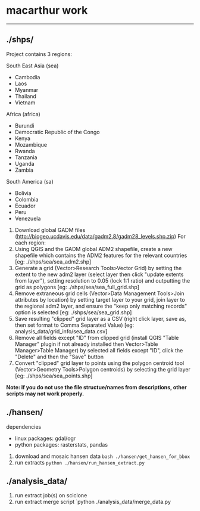 # macarthur work

--------------------------------------------------

## ./shps/

Project contains 3 regions:

South East Asia (sea)
- Cambodia
- Laos
- Myanmar
- Thailand
- Vietnam

Africa (africa)
- Burundi
- Democratic Republic of the Congo
- Kenya
- Mozambique
- Rwanda
- Tanzania
- Uganda
- Zambia

South America (sa)
- Bolivia
- Colombia
- Ecuador
- Peru
- Venezuela


1. Download global GADM files (http://biogeo.ucdavis.edu/data/gadm2.8/gadm28_levels.shp.zip)
For each region:
2. Using QGIS and the GADM global ADM2 shapefile, create a new shapefile which contains the ADM2 features for the relevant countries [eg: ./shps/sea/sea_adm2.shp]
3. Generate a grid (Vector>Research Tools>Vector Grid) by setting the extent to the new adm2 layer (select layer then click "update extents from layer"), setting resolution to 0.05 (lock 1:1 ratio) and outputting the grid as polygons [eg: ./shps/sea/sea_full_grid.shp]
4. Remove extraneous grid cells (Vector>Data Management Tools>Join attributes by location) by setting target layer to your grid, join layer to the regional adm2 layer, and ensure the "keep only matching records" option is selected [eg: ./shps/sea/sea_grid.shp]
5. Save resulting "clipped" grid layer as a CSV (right click layer, save as, then set format to Comma Separated Value) [eg: analysis_data/grid_info/sea_data.csv]
6. Remove all fields except "ID" from clipped grid (install QGIS "Table Manager" plugin if not already installed then Vector>Table Manager>Table Manager) by selected all fields except "ID", click the "Delete" and then the "Save" button
7. Convert "clipped" grid layer to points using the polygon centroid tool (Vector>Geometry Tools>Polygon centroids) by selecting the grid layer [eg: ./shps/sea/sea_points.shp]

**Note: if you do not use the file structue/names from descriptions, other scripts may not work properly.**


## ./hansen/

dependencies
- linux packages: gdal/ogr
- python packages: rasterstats, pandas

1. download and mosaic hansen data
`bash ./hansen/get_hansen_for_bbox`
2. run extracts
`python ./hansen/run_hansen_extract.py`


## ./analysis_data/

1. run extract job(s) on sciclone
2. run extract merge script
`python ./analysis_data/merge_data.py

